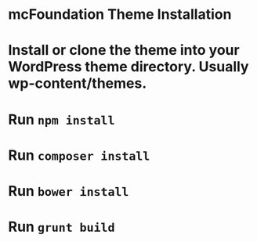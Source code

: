 # mcFoundation Theme Installation

# Install or clone the theme into your WordPress theme directory. Usually wp-content/themes.
# Run `npm install`
# Run `composer install`
# Run `bower install`
# Run `grunt build`
